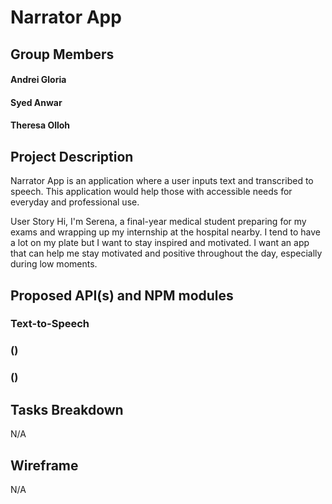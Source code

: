 # Narrator App

## Group Members

#### Andrei Gloria
#### Syed Anwar
#### Theresa Olloh

## Project Description

Narrator App is an application where a user inputs text and transcribed to speech. This application would help those with accessible needs for everyday and professional use. 

User Story
Hi, I'm Serena, a final-year medical student preparing for my exams and wrapping up my internship at the hospital nearby. I tend to have a lot on my plate but I want to stay inspired and motivated. I want an app that can help me stay motivated and positive throughout the day, especially during low moments. 

## Proposed API(s) and NPM modules

### Text-to-Speech
### ()
### ()

## Tasks Breakdown

N/A

## Wireframe

N/A